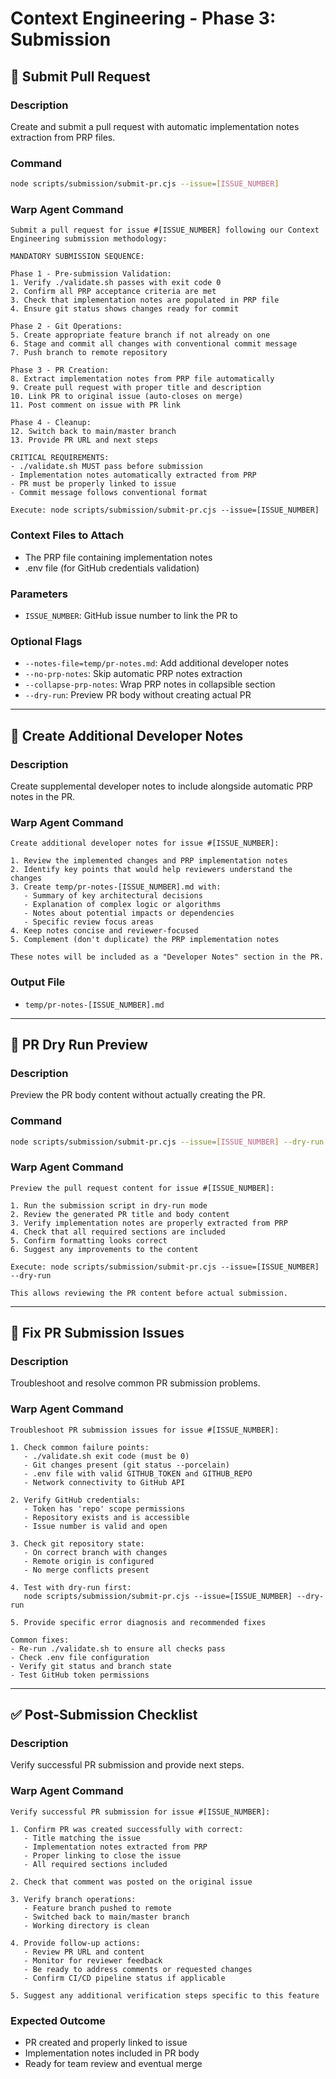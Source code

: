 # Context Engineering - Phase 3: Submission

## 🚀 Submit Pull Request

### Description
Create and submit a pull request with automatic implementation notes extraction from PRP files.

### Command
```bash
node scripts/submission/submit-pr.cjs --issue=[ISSUE_NUMBER]
```

### Warp Agent Command
```
Submit a pull request for issue #[ISSUE_NUMBER] following our Context Engineering submission methodology:

MANDATORY SUBMISSION SEQUENCE:

Phase 1 - Pre-submission Validation:
1. Verify ./validate.sh passes with exit code 0
2. Confirm all PRP acceptance criteria are met
3. Check that implementation notes are populated in PRP file
4. Ensure git status shows changes ready for commit

Phase 2 - Git Operations:
5. Create appropriate feature branch if not already on one
6. Stage and commit all changes with conventional commit message
7. Push branch to remote repository

Phase 3 - PR Creation:
8. Extract implementation notes from PRP file automatically
9. Create pull request with proper title and description
10. Link PR to original issue (auto-closes on merge)
11. Post comment on issue with PR link

Phase 4 - Cleanup:
12. Switch back to main/master branch
13. Provide PR URL and next steps

CRITICAL REQUIREMENTS:
- ./validate.sh MUST pass before submission
- Implementation notes automatically extracted from PRP
- PR must be properly linked to issue
- Commit message follows conventional format

Execute: node scripts/submission/submit-pr.cjs --issue=[ISSUE_NUMBER]
```

### Context Files to Attach
- The PRP file containing implementation notes
- .env file (for GitHub credentials validation)

### Parameters
- `ISSUE_NUMBER`: GitHub issue number to link the PR to

### Optional Flags
- `--notes-file=temp/pr-notes.md`: Add additional developer notes
- `--no-prp-notes`: Skip automatic PRP notes extraction
- `--collapse-prp-notes`: Wrap PRP notes in collapsible section
- `--dry-run`: Preview PR body without creating actual PR

---

## 📝 Create Additional Developer Notes

### Description
Create supplemental developer notes to include alongside automatic PRP notes in the PR.

### Warp Agent Command
```
Create additional developer notes for issue #[ISSUE_NUMBER]:

1. Review the implemented changes and PRP implementation notes
2. Identify key points that would help reviewers understand the changes
3. Create temp/pr-notes-[ISSUE_NUMBER].md with:
   - Summary of key architectural decisions
   - Explanation of complex logic or algorithms
   - Notes about potential impacts or dependencies
   - Specific review focus areas
4. Keep notes concise and reviewer-focused
5. Complement (don't duplicate) the PRP implementation notes

These notes will be included as a "Developer Notes" section in the PR.
```

### Output File
- `temp/pr-notes-[ISSUE_NUMBER].md`

---

## 🔄 PR Dry Run Preview

### Description
Preview the PR body content without actually creating the PR.

### Command
```bash
node scripts/submission/submit-pr.cjs --issue=[ISSUE_NUMBER] --dry-run
```

### Warp Agent Command
```
Preview the pull request content for issue #[ISSUE_NUMBER]:

1. Run the submission script in dry-run mode
2. Review the generated PR title and body content
3. Verify implementation notes are properly extracted from PRP
4. Check that all required sections are included
5. Confirm formatting looks correct
6. Suggest any improvements to the content

Execute: node scripts/submission/submit-pr.cjs --issue=[ISSUE_NUMBER] --dry-run

This allows reviewing the PR content before actual submission.
```

---

## 🐛 Fix PR Submission Issues

### Description
Troubleshoot and resolve common PR submission problems.

### Warp Agent Command
```
Troubleshoot PR submission issues for issue #[ISSUE_NUMBER]:

1. Check common failure points:
   - ./validate.sh exit code (must be 0)
   - Git changes present (git status --porcelain)
   - .env file with valid GITHUB_TOKEN and GITHUB_REPO
   - Network connectivity to GitHub API

2. Verify GitHub credentials:
   - Token has 'repo' scope permissions
   - Repository exists and is accessible
   - Issue number is valid and open

3. Check git repository state:
   - On correct branch with changes
   - Remote origin is configured
   - No merge conflicts present

4. Test with dry-run first:
   node scripts/submission/submit-pr.cjs --issue=[ISSUE_NUMBER] --dry-run

5. Provide specific error diagnosis and recommended fixes

Common fixes:
- Re-run ./validate.sh to ensure all checks pass
- Check .env file configuration
- Verify git status and branch state
- Test GitHub token permissions
```

---

## ✅ Post-Submission Checklist

### Description
Verify successful PR submission and provide next steps.

### Warp Agent Command
```
Verify successful PR submission for issue #[ISSUE_NUMBER]:

1. Confirm PR was created successfully with correct:
   - Title matching the issue
   - Implementation notes extracted from PRP
   - Proper linking to close the issue
   - All required sections included

2. Check that comment was posted on the original issue

3. Verify branch operations:
   - Feature branch pushed to remote
   - Switched back to main/master branch
   - Working directory is clean

4. Provide follow-up actions:
   - Review PR URL and content
   - Monitor for reviewer feedback
   - Be ready to address comments or requested changes
   - Confirm CI/CD pipeline status if applicable

5. Suggest any additional verification steps specific to this feature
```

### Expected Outcome
- PR created and properly linked to issue
- Implementation notes included in PR body
- Ready for team review and eventual merge
